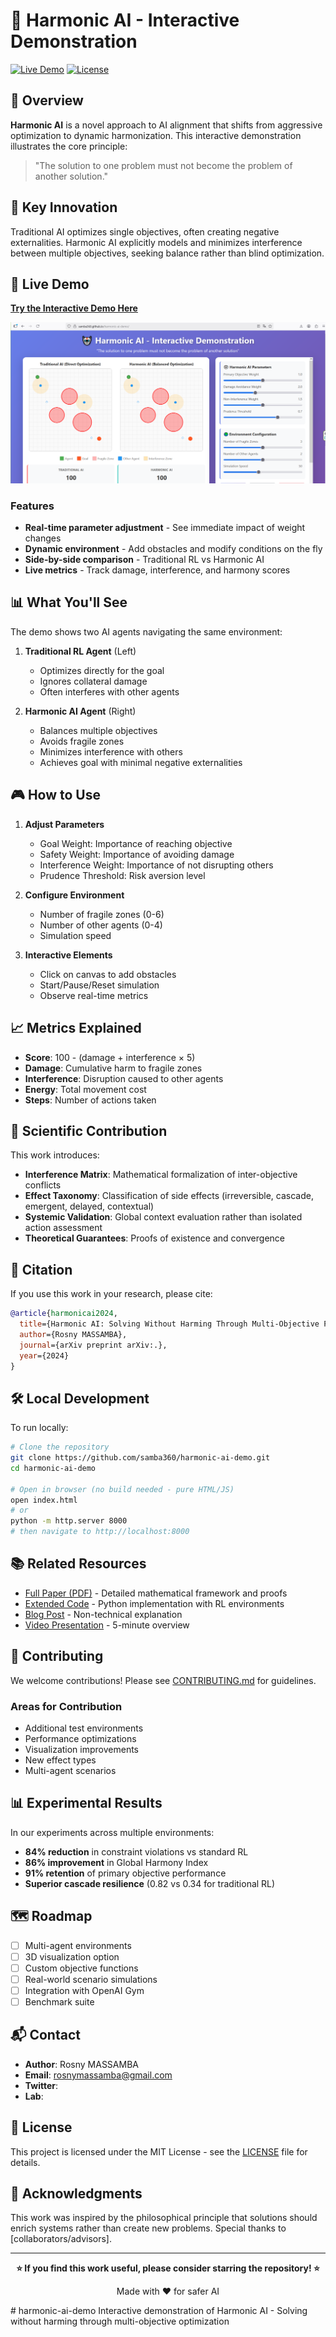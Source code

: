 # 🤖 Harmonic AI - Interactive Demonstration

[![Live Demo](https://img.shields.io/badge/Live%20Demo-View%20Here-success)](https://samba360.github.io/harmonic-ai-demo/)
[![License](https://img.shields.io/badge/License-MIT-blue.svg)](LICENSE)

## 🌟 Overview

**Harmonic AI** is a novel approach to AI alignment that shifts from aggressive optimization to dynamic harmonization. This interactive demonstration illustrates the core principle:

> "The solution to one problem must not become the problem of another solution."

## 🎯 Key Innovation

Traditional AI optimizes single objectives, often creating negative externalities. Harmonic AI explicitly models and minimizes interference between multiple objectives, seeking balance rather than blind optimization.

## 🚀 Live Demo

**[Try the Interactive Demo Here](https://samba360.github.io/harmonic-ai-demo/)**

![Harmonic AI Demo Preview](preview1.png)
### Features

- **Real-time parameter adjustment** - See immediate impact of weight changes
- **Dynamic environment** - Add obstacles and modify conditions on the fly  
- **Side-by-side comparison** - Traditional RL vs Harmonic AI
- **Live metrics** - Track damage, interference, and harmony scores

## 📊 What You'll See

The demo shows two AI agents navigating the same environment:

1. **Traditional RL Agent** (Left)
   - Optimizes directly for the goal
   - Ignores collateral damage
   - Often interferes with other agents

2. **Harmonic AI Agent** (Right)
   - Balances multiple objectives
   - Avoids fragile zones
   - Minimizes interference with others
   - Achieves goal with minimal negative externalities

## 🎮 How to Use

1. **Adjust Parameters**
   - Goal Weight: Importance of reaching objective
   - Safety Weight: Importance of avoiding damage
   - Interference Weight: Importance of not disrupting others
   - Prudence Threshold: Risk aversion level

2. **Configure Environment**
   - Number of fragile zones (0-6)
   - Number of other agents (0-4)
   - Simulation speed

3. **Interactive Elements**
   - Click on canvas to add obstacles
   - Start/Pause/Reset simulation
   - Observe real-time metrics

## 📈 Metrics Explained

- **Score**: 100 - (damage + interference × 5)
- **Damage**: Cumulative harm to fragile zones
- **Interference**: Disruption caused to other agents
- **Energy**: Total movement cost
- **Steps**: Number of actions taken

## 🔬 Scientific Contribution

This work introduces:
- **Interference Matrix**: Mathematical formalization of inter-objective conflicts
- **Effect Taxonomy**: Classification of side effects (irreversible, cascade, emergent, delayed, contextual)
- **Systemic Validation**: Global context evaluation rather than isolated action assessment
- **Theoretical Guarantees**: Proofs of existence and convergence

## 📄 Citation

If you use this work in your research, please cite:

```bibtex
@article{harmonicai2024,
  title={Harmonic AI: Solving Without Harming Through Multi-Objective Prudent Optimization},
  author={Rosny MASSAMBA},
  journal={arXiv preprint arXiv:.},
  year={2024}
}
```

## 🛠️ Local Development

To run locally:

```bash
# Clone the repository
git clone https://github.com/samba360/harmonic-ai-demo.git
cd harmonic-ai-demo

# Open in browser (no build needed - pure HTML/JS)
open index.html
# or
python -m http.server 8000
# then navigate to http://localhost:8000
```

## 📚 Related Resources

- [Full Paper (PDF)](paper.pdf) - Detailed mathematical framework and proofs
- [Extended Code](https://github.com/samba360/harmonic-ai) - Python implementation with RL environments
- [Blog Post](https://medium.com/@samba360) - Non-technical explanation
- [Video Presentation](https://youtube.com) - 5-minute overview

## 🤝 Contributing

We welcome contributions! Please see [CONTRIBUTING.md](CONTRIBUTING.md) for guidelines.

### Areas for Contribution
- Additional test environments
- Performance optimizations
- Visualization improvements
- New effect types
- Multi-agent scenarios

## 📊 Experimental Results

In our experiments across multiple environments:
- **84% reduction** in constraint violations vs standard RL
- **86% improvement** in Global Harmony Index
- **91% retention** of primary objective performance
- **Superior cascade resilience** (0.82 vs 0.34 for traditional RL)

## 🗺️ Roadmap

- [ ] Multi-agent environments
- [ ] 3D visualization option
- [ ] Custom objective functions
- [ ] Real-world scenario simulations
- [ ] Integration with OpenAI Gym
- [ ] Benchmark suite

## 📬 Contact

- **Author**: Rosny MASSAMBA
- **Email**: rosnymassamba@gmail.com
- **Twitter**: 
- **Lab**: 

## 📜 License

This project is licensed under the MIT License - see the [LICENSE](LICENSE) file for details.

## 🙏 Acknowledgments

This work was inspired by the philosophical principle that solutions should enrich systems rather than create new problems. Special thanks to [collaborators/advisors].

---

<p align="center">
  <strong>⭐ If you find this work useful, please consider starring the repository! ⭐</strong>
</p>

<p align="center">
  Made with ❤️ for safer AI
</p># harmonic-ai-demo
Interactive demonstration of Harmonic AI - Solving without harming through multi-objective optimization
